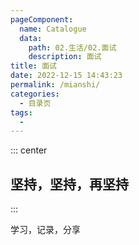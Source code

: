 ```yaml
---
pageComponent:
  name: Catalogue
  data:
    path: 02.生活/02.面试
    description: 面试
title: 面试
date: 2022-12-15 14:43:23
permalink: /mianshi/
categories:
  - 目录页
tags:
  - 
---
```


::: center

## 坚持，坚持，再坚持

:::

学习，记录，分享
